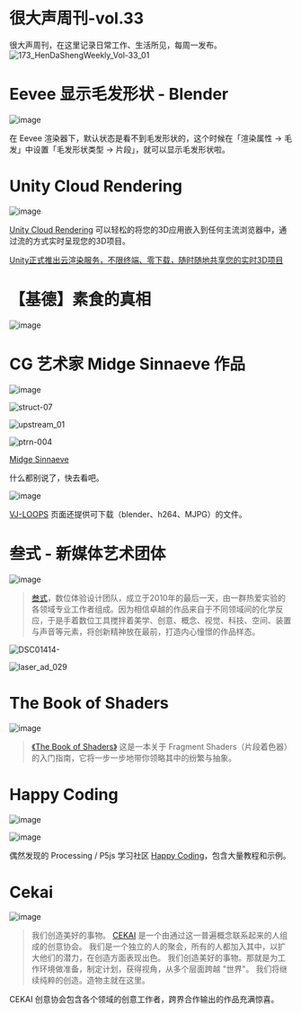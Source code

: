 # 很大声周刊-vol.33
很大声周刊，在这里记录日常工作、生活所见，每周一发布。
![173_HenDaShengWeekly_Vol-33_01](https://user-images.githubusercontent.com/20842136/146676622-c51b6976-c0bd-42f7-b7e3-81d2abd60103.png)

# Eevee 显示毛发形状 - Blender
![image](https://user-images.githubusercontent.com/20842136/146676793-e84bbc63-8aba-4a91-8c66-d484e6590bcb.png)

在 Eevee 渲染器下，默认状态是看不到毛发形状的，这个时候在「渲染属性 -> 毛发」中设置「毛发形状类型 -> 片段」，就可以显示毛发形状啦。

# Unity Cloud Rendering
![image](https://user-images.githubusercontent.com/20842136/146677279-94387d69-ad95-4d34-8ebf-24d34790e66b.png)

[Unity Cloud Rendering](https://cloudrendering.unity.cn/get-started) 可以轻松的将您的3D应用嵌入到任何主流浏览器中，通过流的方式实时呈现您的3D项目。

[Unity正式推出云渲染服务，不限终端、零下载，随时随地共享您的实时3D项目](https://mp.weixin.qq.com/s/7_DPLViE-SAluKeKs3iR6Q)

# 【基德】素食的真相
![image](https://user-images.githubusercontent.com/20842136/146676684-d5464960-bcb7-4f86-82c5-c04fbd50872f.png)

# CG 艺术家 Midge Sinnaeve 作品
![image](https://user-images.githubusercontent.com/20842136/146678865-b9393c6c-4c23-4292-a60d-43f1606c90ac.png)

![struct-07](https://user-images.githubusercontent.com/20842136/146678994-8d8ecfe5-40a9-4039-a02b-e7c4b3405aaa.jpg)

![upstream_01](https://user-images.githubusercontent.com/20842136/146679060-c41c7977-3ac5-4d43-8cb7-0ce9433f112a.jpg)

![ptrn-004](https://user-images.githubusercontent.com/20842136/146679083-930e1979-a86b-4094-ac8b-879979a092d0.jpg)


[Midge Sinnaeve](https://mantissa.xyz/)

什么都别说了，快去看吧。

![image](https://user-images.githubusercontent.com/20842136/146679115-ef298170-8753-4e16-982f-3d2284fbde93.png)

[VJ-LOOPS](https://mantissa.xyz/pages/vj.html) 页面还提供可下载（blender、h264、MJPG）的文件。

# 叁式 - 新媒体艺术团体
![image](https://user-images.githubusercontent.com/20842136/146680156-e6e41224-184a-4799-91d9-42ff1cb936d7.png)

> [叁式](https://ultracombos.com/)，数位体验设计团队，成立于2010年的最后一天，由一群热爱实验的各领域专业工作者组成。因为相信卓越的作品来自于不同领域间的化学反应，于是手着数位工具搅拌着美学、创意、概念、视觉、科技、空间、装置与声音等元素，将创新精神放在最前，打造内心憧憬的作品样态。

![DSC01414-](https://user-images.githubusercontent.com/20842136/146680257-9a9f3c7b-44f3-4af0-a0c1-d9958d2e1714.jpg)

![laser_ad_029](https://user-images.githubusercontent.com/20842136/146680295-9f0c3b43-fff6-4add-8dc4-382097f15f27.jpg)

# The Book of Shaders
![image](https://user-images.githubusercontent.com/20842136/146677371-158e6432-a5f3-4065-97c2-cef6400d33b9.png)

> [《The Book of Shaders》](https://thebookofshaders.com/)
> 这是一本关于 Fragment Shaders（片段着色器）的入门指南，它将一步一步地带你领略其中的纷繁与抽象。

# Happy Coding
![image](https://user-images.githubusercontent.com/20842136/146677401-57577737-4c2f-4e08-aa4a-89a3bd51f262.png)

![image](https://user-images.githubusercontent.com/20842136/146678541-a2ee8a59-389c-48f2-a6c4-15af799a2544.png)

偶然发现的 Processing / P5js 学习社区 [Happy Coding](https://happycoding.io/)，包含大量教程和示例。

# Cekai
![image](https://user-images.githubusercontent.com/20842136/146679412-4c206a0e-e7f2-47a0-859f-a9088f9e24c8.png)

> 我们创造美好的事物。
[CEKAI](https://cekai.jp/) 是一个由通过这一普遍概念联系起来的人组成的创意协会。
我们是一个独立的人的聚会，所有的人都加入其中，以扩大他们的潜力，在创造方面表现出色。
我们创造美好的事物。那就是为工作环境做准备，制定计划，获得视角，从多个层面跨越 "世界"。
我们将继续纯粹的创造。造物主就在这里。

CEKAI 创意协会包含各个领域的创意工作者，跨界合作输出的作品充满惊喜。